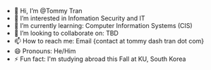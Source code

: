- 👋 Hi, I’m @Tommy Tran
- 👀 I’m interested in Infomation Security and IT
- 🌱 I’m currently learning: Computer Information Systems (CIS)
- 💞️ I’m looking to collaborate on: TBD
- 📫 How to reach me: Email {contact at tommy dash tran dot com}
- 😄 Pronouns: He/Him
- ⚡ Fun fact: I'm studying abroad this Fall at KU, South Korea

<!---
TommyQTran/TommyQTran is a ✨ special ✨ repository because its `README.md` (this file) appears on your GitHub profile.
You can click the Preview link to take a look at your changes.
--->
